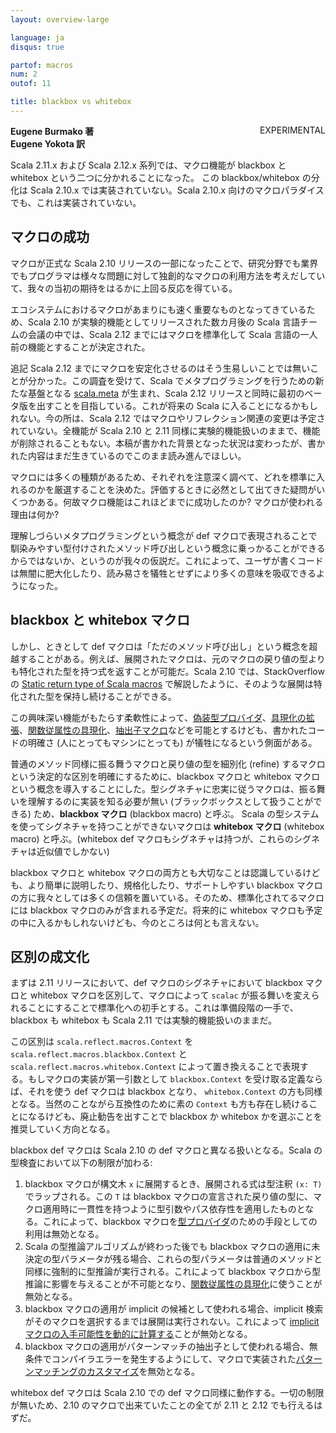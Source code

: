```yaml
---
layout: overview-large

language: ja
disqus: true

partof: macros
num: 2
outof: 11

title: blackbox vs whitebox
---
```

<span class="label warning" style="float: right;">EXPERIMENTAL</span>

**Eugene Burmako 著**<br>
**Eugene Yokota 訳**

Scala 2.11.x および Scala 2.12.x 系列では、マクロ機能が blackbox と whitebox という二つに分かれることになった。
この blackbox/whitebox の分化は Scala 2.10.x では実装されていない。Scala 2.10.x 向けのマクロパラダイスでも、これは実装されていない。

## マクロの成功

マクロが正式な Scala 2.10 リリースの一部になったことで、研究分野でも業界でもプログラマは様々な問題に対して独創的なマクロの利用方法を考えだしていて、我々の当初の期待をはるかに上回る反応を得ている。

エコシステムにおけるマクロがあまりにも速く重要なものとなってきているため、Scala 2.10 が実験的機能としてリリースされた数カ月後の Scala 言語チームの会議の中では、Scala 2.12 までにはマクロを標準化して Scala 言語の一人前の機能とすることが決定された。

<span class="label success">追記</span> Scala 2.12 までにマクロを安定化させるのはそう生易しいことでは無いことが分かった。この調査を受けて、Scala でメタプログラミングを行うための新たな基盤となる [scala.meta](http://scalameta.org) が生まれ、Scala 2.12 リリースと同時に最初のベータ版を出すことを目指している。これが将来の Scala に入ることになるかもしれない。今の所は、Scala 2.12 ではマクロやリフレクション関連の変更は予定されていない。全機能が Scala 2.10 と 2.11 同様に実験的機能扱いのままで、機能が削除されることもない。本稿が書かれた背景となった状況は変わったが、書かれた内容はまだ生きているのでこのまま読み進んでほしい。

マクロには多くの種類があるため、それぞれを注意深く調べて、どれを標準に入れるのかを厳選することを決めた。評価するときに必然として出てきた疑問がいくつかある。何故マクロ機能はこれほどまでに成功したのか? マクロが使われる理由は何か?

理解しづらいメタプログラミングという概念が def マクロで表現されることで馴染みやすい型付けされたメソッド呼び出しという概念に乗っかることができるからではないか、というのが我々の仮説だ。これによって、ユーザが書くコードは無闇に肥大化したり、読み易さを犠牲とせずにより多くの意味を吸収できるようになった。

## blackbox と whitebox マクロ

しかし、ときとして def マクロは「ただのメソッド呼び出し」という概念を超越することがある。例えば、展開されたマクロは、元のマクロの戻り値の型よりも特化された型を持つ式を返すことが可能だ。Scala 2.10 では、StackOverflow の [Static return type of Scala macros](http://stackoverflow.com/questions/13669974/static-return-type-of-scala-macros) で解説したように、そのような展開は特化された型を保持し続けることができる。

この興味深い機能がもたらす柔軟性によって、[偽装型プロバイダ](http://meta.plasm.us/posts/2013/07/11/fake-type-providers-part-2/)、[具現化の拡張](/sips/pending/source-locations.html)、[関数従属性の具現化](/ja/overviews/macros/implicits.html#fundep_materialization)、[抽出子マクロ](https://github.com/paulp/scala/commit/84a335916556cb0fe939d1c51f27d80d9cf980dc)などを可能とするけども、書かれたコードの明確さ (人にとってもマシンにとっても) が犠牲になるという側面がある。

普通のメソッド同様に振る舞うマクロと戻り値の型を細別化 (refine) するマクロという決定的な区別を明確にするために、blackbox マクロと whitebox マクロという概念を導入することにした。型シグネチャに忠実に従うマクロは、振る舞いを理解するのに実装を知る必要が無い (ブラックボックスとして扱うことができる) ため、**blackbox マクロ** (blackbox macro) と呼ぶ。
Scala の型システムを使ってシグネチャを持つことができないマクロは **whitebox マクロ** (whitebox macro) と呼ぶ。(whitebox def マクロもシグネチャは持つが、これらのシグネチャは近似値でしかない)

blackbox マクロと whitebox マクロの両方とも大切なことは認識しているけども、より簡単に説明したり、規格化したり、サポートしやすい blackbox マクロの方に我々としては多くの信頼を置いている。そのため、標準化されてるマクロには blackbox マクロのみが含まれる予定だ。将来的に whitebox マクロも予定の中に入るかもしれないけども、今のところは何とも言えない。

## 区別の成文化

まずは 2.11 リリースにおいて、def マクロのシグネチャにおいて blackbox マクロと whitebox マクロを区別して、マクロによって `scalac` が振る舞いを変えられることにすることで標準化への初手とする。これは準備段階の一手で、blackbox も whitebox も Scala 2.11 では実験的機能扱いのままだ。

この区別は `scala.reflect.macros.Context` を `scala.reflect.macros.blackbox.Context` と `scala.reflect.macros.whitebox.Context` によって置き換えることで表現する。もしマクロの実装が第一引数として `blackbox.Context` を受け取る定義ならば、それを使う def マクロは blackbox となり、 `whitebox.Context` の方も同様となる。当然のことながら互換性のために素の `Context` も方も存在し続けることになるけども、廃止勧告を出すことで blackbox か whitebox かを選ぶことを推奨していく方向となる。

blackbox def マクロは Scala 2.10 の def マクロと異なる扱いとなる。Scala の型検査において以下の制限が加わる:

1. blackbox マクロが構文木 `x` に展開するとき、展開される式は型注釈 `(x: T)` でラップされる。この `T` は blackbox マクロの宣言された戻り値の型に、マクロ適用時に一貫性を持つように型引数やパス依存性を適用したものとなる。これによって、blackbox マクロを[型プロバイダ](http://meta.plasm.us/posts/2013/07/11/fake-type-providers-part-2/)のための手段としての利用は無効となる。
1. Scala の型推論アルゴリズムが終わった後でも blackbox マクロの適用に未決定の型パラメータが残る場合、これらの型パラメータは普通のメソッドと同様に強制的に型推論が実行される。これによって blackbox マクロから型推論に影響を与えることが不可能となり、[関数従属性の具現化](/ja/overviews/macros/implicits.html#fundep_materialization)に使うことが無効となる。
1. blackbox マクロの適用が implicit の候補として使われる場合、implicit 検索がそのマクロを選択するまでは展開は実行されない。これによって [implicit マクロの入手可能性を動的に計算する](/sips/pending/source-locations.html)ことが無効となる。
1. blackbox マクロの適用がパターンマッチの抽出子として使われる場合、無条件でコンパイラエラーを発生するようにして、マクロで実装された[パターンマッチングのカスタマイズ](https://github.com/paulp/scala/commit/84a335916556cb0fe939d1c51f27d80d9cf980dc)を無効となる。

whitebox def マクロは Scala 2.10 での def マクロ同様に動作する。一切の制限が無いため、2.10 のマクロで出来ていたことの全てが 2.11 と 2.12 でも行えるはずだ。
